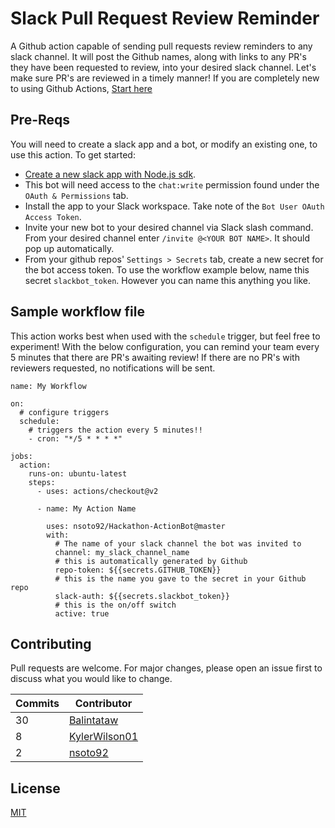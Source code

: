 # Slack Pull Request Review Reminder

A Github action capable of sending pull requests review reminders to any slack channel. It will post the Github names, along with links to any PR's they have been requested to review, into your desired slack channel. Let's make sure PR's are reviewed in a timely manner! If you are completely new to using Github Actions, [Start here](https://help.github.com/en/actions/getting-started-with-github-actions/using-community-workflows-and-actions)

## Pre-Reqs

You will need to create a slack app and a bot, or modify an existing one, to use this action.
To get started:

- [Create a new slack app with Node.js sdk](https://api.slack.com/apps?new_granular_bot_app=1).
- This bot will need access to the `chat:write` permission found under the `OAuth & Permissions` tab.
- Install the app to your Slack workspace. Take note of the `Bot User OAuth Access Token`.
- Invite your new bot to your desired channel via Slack slash command. From your desired channel enter `/invite @<YOUR BOT NAME>`. It should pop up automatically.
- From your github repos' `Settings > Secrets` tab, create a new secret for the bot access token. To use the workflow example below, name this secret `slackbot_token`. However you can name this anything you like.

## Sample workflow file

This action works best when used with the `schedule` trigger, but feel free to experiment! With the below configuration, you can remind your team every 5 minutes that there are PR's awaiting review! If there are no PR's with reviewers requested, no notifications will be sent.

```
name: My Workflow

on:
  # configure triggers
  schedule:
    # triggers the action every 5 minutes!!
    - cron: "*/5 * * * *"

jobs:
  action:
    runs-on: ubuntu-latest
    steps:
      - uses: actions/checkout@v2

      - name: My Action Name

        uses: nsoto92/Hackathon-ActionBot@master
        with:
          # The name of your slack channel the bot was invited to
          channel: my_slack_channel_name
          # this is automatically generated by Github
          repo-token: ${{secrets.GITHUB_TOKEN}}
          # this is the name you gave to the secret in your Github repo
          slack-auth: ${{secrets.slackbot_token}}
          # this is the on/off switch
          active: true

```

## Contributing

Pull requests are welcome. For major changes, please open an issue first to discuss what you would like to change.

<!-- ⛔️ AUTO-GENERATED-CONTENT:START (CONTRIBUTORS) -->
| **Commits** | **Contributor** |  
| --- | --- |  
| 30 | [Balintataw](https://github.com/Balintataw) |  
| 8  | [KylerWilson01](https://github.com/KylerWilson01) |  
| 2  | [nsoto92](https://github.com/nsoto92) |  

<!-- ⛔️ AUTO-GENERATED-CONTENT:END -->

## License

[MIT](https://choosealicense.com/licenses/mit/)
